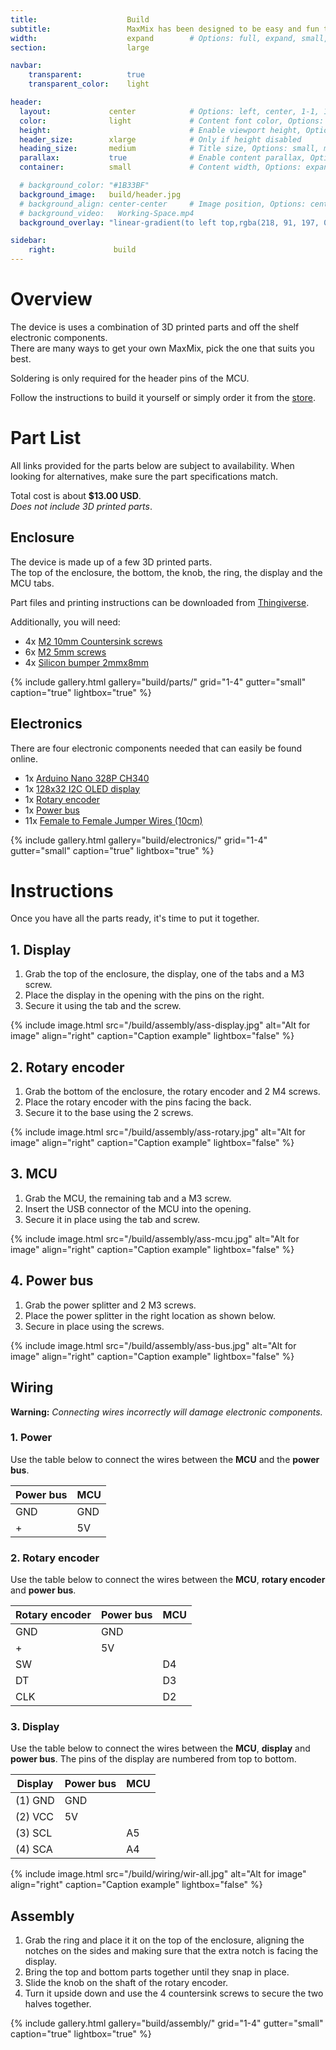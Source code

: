 ```yaml
---
title:                    Build
subtitle:                 MaxMix has been designed to be easy and fun to build.
width:                    expand        # Options: full, expand, small, xsmall
section:                  large

navbar:
    transparent:          true
    transparent_color:    light

header:
  layout:             center            # Options: left, center, 1-1, 1-2, 1-3 or 2-3. Left, right options display this pages title and subtitle. 1-1, 1-2, 1-3 or 2-3 options display content of block file/s.
  color:              light             # Content font color, Options: light, dark
  height:                               # Enable viewport height, Options: full
  header_size:        xlarge            # Only if height disabled
  heading_size:       medium            # Title size, Options: small, medium, large
  parallax:           true              # Enable content parallax, Options: true
  container:          small             # Content width, Options: expand, small, xsmall

  # background_color: "#1B33BF"
  background_image:   build/header.jpg
  # background_align: center-center     # Image position, Options: center-center, top-center, bottom-center, center-right, center-left
  # background_video:   Working-Space.mp4
  background_overlay: "linear-gradient(to left top,rgba(218, 91, 197, 0.8) 0%,rgba(151, 27, 191, 0.8) 30%,rgba(2, 8, 212, 0.8) 80%)"

sidebar:
    right:             build
---
```


[power-bus]:https://www.aliexpress.com/item/33007031908.html?spm=a2g0s.9042311.0.0.5ea74c4dZSeJCA
[display]:https://www.aliexpress.com/item/32861875681.html?spm=a2g0o.productlist.0.0.40103137cSuJWL&algo_pvid=72a2cf65-9a42-4ea4-acc1-12d0c207044d&algo_expid=72a2cf65-9a42-4ea4-acc1-12d0c207044d-3&btsid=0ab6d59515893349825181599eeff5&ws_ab_test=searchweb0_0,searchweb201602_,searchweb201603_
[mcu]:https://www.aliexpress.com/item/32856118319.html?spm=a2g0s.9042311.0.0.5ea74c4dZSeJCA
[rotary]:https://www.aliexpress.com/item/1000001872933.html?spm=a2g0s.9042311.0.0.5ea74c4dZSeJCA
[m2-5mm]:https://www.aliexpress.com/item/32975410255.html?spm=a2g0o.detail.0.0.496572dbSutw9Y&gps-id=pcDetailCartBuyAlsoBuy&scm=1007.12908.131176.0&scm_id=1007.12908.131176.0&scm-url=1007.12908.131176.0&pvid=ff23c9a7-d73c-454f-a4c6-322a121bd814&_t=gps-id:pcDetailCartBuyAlsoBuy,scm-url:1007.12908.131176.0,pvid:ff23c9a7-d73c-454f-a4c6-322a121bd814,tpp_buckets:668%230%23131923%2319_668%23808%235965%23251_668%23888%233325%2311_668%232846%238111%23466_668%232717%237566%23817
[m2-10mm]:https://www.aliexpress.com/item/33043091484.html?spm=a2g0o.productlist.0.0.767f4a08gAx7Oc&s=p&ad_pvid=2020051218463417005721656175370016165454_11&algo_pvid=9e1a1b86-9322-441f-b087-ef567c376f63&algo_expid=9e1a1b86-9322-441f-b087-ef567c376f63-10&btsid=0ab6d69f15893343947923488e699c&ws_ab_test=searchweb0_0,searchweb201602_,searchweb201603_
[jumper-wires]:https://www.aliexpress.com/item/33007698478.html?spm=a2g0o.productlist.0.0.44b248d7kcLfV9&algo_pvid=b0a90a38-c903-4828-9cf3-0073b86684ae&algo_expid=b0a90a38-c903-4828-9cf3-0073b86684ae-6&btsid=0ab6d67915893355772902177e0543&ws_ab_test=searchweb0_0,searchweb201602_,searchweb201603_
[bumpers]:https://www.aliexpress.com/item/32289191938.html?spm=a2g0o.productlist.0.0.20513e1cJD6rV0&s=p&ad_pvid=2020051219254812188693811548200016292927_1&algo_pvid=f58a6173-19a8-4de7-9dbb-819984df4870&algo_expid=f58a6173-19a8-4de7-9dbb-819984df4870-0&btsid=0ab50f6115893367485698071ebd11&ws_ab_test=searchweb0_0,searchweb201602_,searchweb201603_

# Overview
The device is uses a combination of 3D printed parts and off the shelf electronic components.  
There are many ways to get your own MaxMix, pick the one that suits you best.

Soldering is only required for the header pins of the MCU.

Follow the instructions to build it yourself or simply order it from the [store]().

# Part List
All links provided for the parts below are subject to availability. When looking for alternatives,  make sure the part specifications match.  

Total cost is about **$13.00 USD**.   
_Does not include 3D printed parts_.

## Enclosure
The device is made up of a few 3D printed parts.  
The top of the enclosure, the bottom, the knob, the ring, the display and the MCU tabs.  

Part files and printing instructions can be downloaded from [Thingiverse](https://www.thingiverse.com/thing:4343186).
  
Additionally, you will need:
- 4x [M2 10mm Countersink screws][m2-10mm]
- 6x [M2 5mm screws][m2-5mm]
- 4x [Silicon bumper 2mmx8mm][bumpers]

{% include gallery.html 
  gallery="build/parts/"
  grid="1-4"
  gutter="small"
  caption="true"
  lightbox="true"
%}


## Electronics
There are four electronic components needed that can easily be found online.
- 1x [Arduino Nano 328P CH340][mcu]
- 1x [128x32 I2C OLED display][display]
- 1x [Rotary encoder][rotary]
- 1x [Power bus][power-bus]
- 11x [Female to Female Jumper Wires (10cm)][jumper-wires]

{% include gallery.html 
  gallery="build/electronics/"
  grid="1-4"
  gutter="small"
  caption="true"
  lightbox="true"
%}

# Instructions
Once you have all the parts ready, it's time to put it together.

## 1. Display
1. Grab the top of the enclosure, the display, one of the tabs and a M3 screw.  
2. Place the display in the opening with the pins on the right.
3. Secure it using the tab and the screw.

{% include image.html 
	src="/build/assembly/ass-display.jpg"
    alt="Alt for image"
    align="right"
    caption="Caption example"
    lightbox="false"
%}

## 2. Rotary encoder
1. Grab the bottom of the enclosure, the rotary encoder and 2 M4 screws.
2. Place the rotary encoder with the pins facing the back.
3. Secure it to the base using the 2 screws.

{% include image.html 
	src="/build/assembly/ass-rotary.jpg"
    alt="Alt for image"
    align="right"
    caption="Caption example"
    lightbox="false"
%}

## 3. MCU
1. Grab the MCU, the remaining tab and a M3 screw.
2. Insert the USB connector of the MCU into the opening.
3. Secure it in place using the tab and screw.

{% include image.html 
	src="/build/assembly/ass-mcu.jpg"
    alt="Alt for image"
    align="right"
    caption="Caption example"
    lightbox="false"
%}

## 4. Power bus
1. Grab the power splitter and 2 M3 screws.
2. Place the power splitter in the right location as shown below.
3. Secure in place using the screws.

{% include image.html 
    src="/build/assembly/ass-bus.jpg"
    alt="Alt for image"
    align="right"
    caption="Caption example"
    lightbox="false"
%}

## Wiring

**Warning:** _Connecting wires incorrectly will damage electronic components._

### 1. Power
Use the table below to connect the wires between the **MCU** and the **power bus**.

| Power bus             | MCU  |
|-----------------------|------|
|GND                    |GND   |
|+                      |5V    |


### 2. Rotary encoder
Use the table below to connect the wires between the **MCU**, **rotary encoder** and **power bus**.

| Rotary encoder        | Power bus | MCU |
|-----------------------|-----------|-----|
|GND                    |GND        |     |
|+                      |5V         |     |
|SW                     |           |D4   |
|DT                     |           |D3   |
|CLK                    |           |D2   |

### 3. Display
Use the table below to connect the wires between the **MCU**, **display** and **power bus**.
The pins of the display are numbered from top to bottom.

| Display               | Power bus  | MCU  |
|-----------------------|------------|------|
|(1) GND                |GND         |      |
|(2) VCC                |5V          |      |
|(3) SCL                |            |A5    |
|(4) SCA                |            |A4    |

{% include image.html 
    src="/build/wiring/wir-all.jpg"
    alt="Alt for image"
    align="right"
    caption="Caption example"
    lightbox="false"
%}

## Assembly
1. Grab the ring and place it it on the top of the enclosure, aligning the notches on the sides and making sure that the extra notch is facing the display.
2. Bring the top and bottom parts together until they snap in place.
3. Slide the knob on the shaft of the rotary encoder.
4. Turn it upside down and use the 4 countersink screws to secure the two halves together.

{% include gallery.html 
  gallery="build/assembly/"
  grid="1-4"
  gutter="small"
  caption="true"
  lightbox="true"
%}